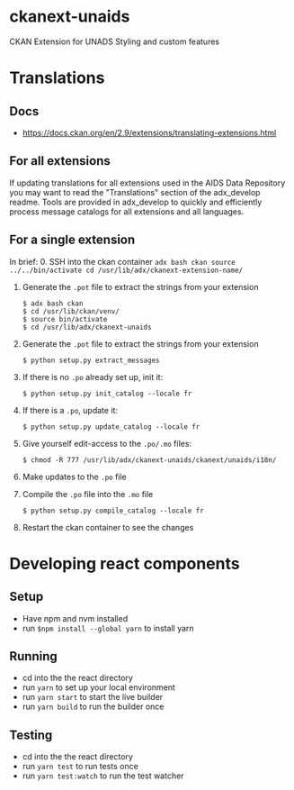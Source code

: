 # ckanext-unaids
CKAN Extension for UNADS Styling and custom features

# Translations

## Docs
- https://docs.ckan.org/en/2.9/extensions/translating-extensions.html


## For all extensions
If updating translations for all extensions used in the AIDS Data Repository you may want to read the "Translations" section of the adx_develop readme.  Tools are provided in adx_develop to quickly and efficiently process message catalogs for all extensions and all languages. 

## For a single extension
In brief:
0. SSH into the ckan container
    ```
    adx bash ckan
    source ../../bin/activate
    cd /usr/lib/adx/ckanext-extension-name/
    ```

1. Generate the `.pot` file to extract the strings from your extension
    ```
    $ adx bash ckan
    $ cd /usr/lib/ckan/venv/
    $ source bin/activate
    $ cd /usr/lib/adx/ckanext-unaids
    ```

2. Generate the `.pot` file to extract the strings from your extension
    ```
    $ python setup.py extract_messages
    ```

3. If there is no `.po` already set up, init it:
    ```
    $ python setup.py init_catalog --locale fr
    ```

4. If there is a `.po`, update it:
    ```
    $ python setup.py update_catalog --locale fr
    ```

5. Give yourself edit-access to the `.po/.mo` files:
    ```
    $ chmod -R 777 /usr/lib/adx/ckanext-unaids/ckanext/unaids/i18n/
    ```

6. Make updates to the `.po` file

7. Compile the `.po` file into the `.mo` file
    ```
    $ python setup.py compile_catalog --locale fr 
    ```

8. Restart the ckan container to see the changes

# Developing react components

## Setup

- Have npm and nvm installed
- run `$npm install --global yarn` to install yarn

## Running

- cd into the the react directory
- run `yarn` to set up your local environment
- run `yarn start` to start the live builder
- run `yarn build` to run the builder once

## Testing

- cd into the the react directory
- run `yarn test` to run tests once
- run `yarn test:watch` to run the test watcher
